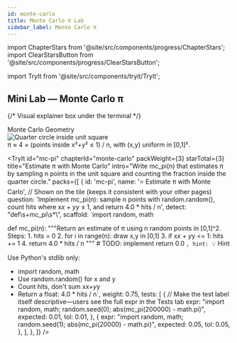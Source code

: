 ```yaml
---
id: monte-carlo
title: Monte Carlo π Lab
sidebar_label: Monte Carlo π
---
```


import ChapterStars from '@site/src/components/progress/ChapterStars';
import ClearStarsButton from '@site/src/components/progress/ClearStarsButton';

<div
  className="gold-glow"
  style={{
    display: 'flex',
    alignItems: 'center',
    justifyContent: 'space-between',
    border: '1px solid rgba(212,175,55,0.25)',
    borderRadius: 12,
    padding: '8px 14px',
    marginBottom: '36px',
    position: 'relative',
    zIndex: 10,               // 🪄 brings it on top
    backgroundColor: '#0a0a0a', // ensures visibility
  }}
>
  <ChapterStars chapterId="monte-carlo" showLabel />
  <ClearStarsButton chapterId="monte-carlo" />
</div>

import TryIt from '@site/src/components/tryit/TryIt';

## Mini Lab — Monte Carlo π

{/* Visual explainer box under the terminal */}
<div className="gold-glow" style={{marginTop:'12px', border:'1px solid rgba(212,175,55,0.25)', borderRadius:12, padding:'36px'}}>
  <div style={{color:'#d4af37', fontWeight:600, marginBottom:6}}>Monte Carlo Geometry</div>
  <img src="/img/monte-carlo-circle.png" alt="Quarter circle inside unit square"
       style={{maxWidth:'860px', width:'100%', borderRadius:30}} />
  <div style={{color:'#9fb3c8', fontSize:13, marginTop:6}}>
    π ≈ 4 × (points inside x²+y² ≤ 1) / n, with (x,y) uniform in [0,1]².
  </div>
</div>

<TryIt
  id="mc-pi"
  chapterId="monte-carlo"
  packWeight={3}
  starTotal={3}
  title="Estimate π with Monte Carlo"
  intro="Write mc_pi(n) that estimates π by sampling n points in the unit square and counting the fraction inside the quarter circle."
  packs={[
    {
      id: 'mc-pi',
      name: '⭐ Estimate π with Monte Carlo',
      // Shown on the tile (keeps it consistent with your other pages)
      question: 'Implement mc_pi(n): sample n points with random.random(), count hits where x*x + y*y ≤ 1, and return 4.0 * hits / n',
      detect: "def\\s+mc_pi\\s*\\",
      scaffold: `import random, math

def mc_pi(n):
    \"\"\"Return an estimate of π using n random points in [0,1]^2.
    Steps:
    1. hits = 0
    2. for i in range(n): draw x,y in [0,1]
    3. if x*x + y*y <= 1: hits += 1
    4. return 4.0 * hits / n
    \"\"\"
    # TODO: implement
    return 0.0
`,
      hint: `💡 Hint

Use Python's stdlib only:
- import random, math
- Use random.random() for x and y
- Count hits, don't sum x*x+y*y
- Return a float: 4.0 * hits / n`,
      weight: 0.75,
      tests: [
        {
          // Make the test label itself descriptive—users see the full expr in the Tests tab
          expr: "import random, math; random.seed(0); abs(mc_pi(200000) - math.pi)",
          expected: 0.01,
          tol: 0.01,
        },
        {
          expr: "import random, math; random.seed(1); abs(mc_pi(20000) - math.pi)",
          expected: 0.05,
          tol: 0.05,
        },
      ],
    },
  ]}
/>




